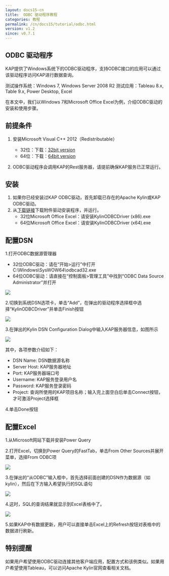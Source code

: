 ```yaml
---
layout: docs15-cn
title:  ODBC 驱动程序教程
categories: 教程
permalink: /cn/docs15/tutorial/odbc.html
version: v1.2
since: v0.7.1
---
```


## ODBC 驱动程序

KAP提供了Windows系统下的ODBC驱动程序，支持ODBC接口的应用可以通过该驱动程序访问KAP进行数据查询。

测试操作系统：Windows 7, Windows Server 2008 R2
测试应用：Tableau 8.x, Table 9.x, Power Desktop, Excel

在本文中，我们以Windows 7和Microsoft Office Excel为例，介绍ODBC驱动的安装和使用步骤。

## 前提条件
1. 安装Microsoft Visual C++ 2012（Redistributable）
   * 32位：下载：[32bit version](http://download.microsoft.com/download/1/6/B/16B06F60-3B20-4FF2-B699-5E9B7962F9AE/VSU_4/vcredist_x86.exe) 
   * 64位：下载：[64bit version](http://download.microsoft.com/download/1/6/B/16B06F60-3B20-4FF2-B699-5E9B7962F9AE/VSU_4/vcredist_x64.exe)

2. ODBC驱动程序会调用KAP的Rest服务器，请提前确保KAP服务已正常运行。

## 安装
1. 如果你已经安装过KAP ODBC驱动，首先卸载已存在的Apache Kylin或KAP ODBC驱动。
2. 从[下载链接](http://kylin.apache.org/download)下载附件驱动安装程序，并运行。
   * 32位Microsoft Office Excel：请安装KylinODBCDriver (x86).exe
   * 64位Microsoft Office Excel：请安装KylinODBCDriver (x64).exe

## 配置DSN
1.打开ODBC数据源管理器
   * 32位ODBC驱动：请在“开始>运行”中打开C:\Windows\SysWOW64\odbcad32.exe
   * 64位ODBC驱动：请直接在“控制面板>管理工具”中找到“ODBC Data Source Administrator”并打开
  
![](images/odbc_01.png)

2.切换到系统DSN选项卡，单击“Add”，在弹出的驱动程序选择框中选择“KylinODBCDriver”并单击Finish按钮

![](images/odbc_02.png)

3.在弹出的Kylin DSN Configuration Dialog中输入KAP服务器信息，如图所示

![](images/odbc_03.png)

其中，各项参数介绍如下：

* DSN Name: DSN数据源名称
* Server Host: KAP服务器地址
* Port: KAP服务器端口号
* Username: KAP服务登录用户名
* Password: KAP服务登录密码
* Project: 查询所使用的KAP项目名称；输入完上面空白后单击Connect按钮，才可激活Project选择框

4.单击Done按钮

## 配置Excel
1.从Microsoft网站下载并安装Power Query

2.打开Excel，切换到Power Query的FastTab，单击From Other Sources并展开菜单，选择From ODBC项

![](images/odbc_04.png)

3.在弹出的“从ODBC”输入框中，首先选择前面创建的DSN作为数据源（如kylin），然后在下方输入希望执行的SQL语句

![](images/odbc_05.png)

4.这时，SQL的查询结果就显示到Excel表格中了。

![](images/odbc_06.png)

5.如果KAP中有数据更新，用户可以直接单击Excel上的Refresh按钮对表格中的数据进行刷新。

## 特别提醒
如果用户希望使用ODBC驱动连接其他客户端应用，配置方式和该例类似。如果用户希望使用Tableau，可以访问Apache Kylin官网查看相关文档。
